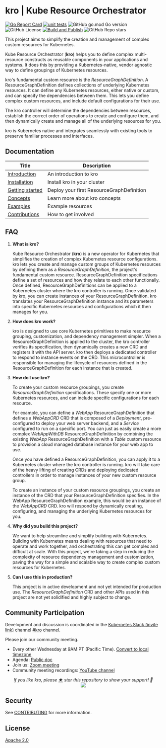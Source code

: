 # kro | Kube Resource Orchestrator


[![Go Report Card](https://goreportcard.com/badge/github.com/kro-run/kro)](https://goreportcard.com/report/github.com/kro-run/kro)
[![unit tests](https://github.com/kro-run/kro/actions/workflows/unit-tests.yaml/badge.svg)](https://github.com/kro-run/kro/actions/workflows/unit-tests.yaml)
![GitHub go.mod Go version](https://img.shields.io/github/go-mod/go-version/kro-run/Kro)
![GitHub License](https://img.shields.io/github/license/kro-run/kro)
[![Build and Publish](https://github.com/kro-run/kro/actions/workflows/build-push-image.yaml/badge.svg?branch=main)](https://github.com/kro-run/kro/actions/workflows/build-push-image.yaml)
![GitHub Repo stars](https://img.shields.io/github/stars/kro-run/kro)

This project aims to simplify the creation and management of complex custom resources for Kubernetes.

Kube Resource Orchestrator (**kro**) helps you to define complex multi-resource constructs as reusable components in your applications and systems. It does this by providing a Kubernetes-native, vendor agnostic way to define groupings of Kubernetes resources. 

kro's fundamental custom resource is the *ResourceGraphDefinition*. A ResourceGraphDefinition defines collections of underlying Kubernetes resources. It can define any Kubernetes resources, either native or custom, and can specify the dependencies between them. This lets you define complex custom resources, and include default configurations for their use.

The kro controller will determine the dependencies between resources, establish the correct order of operations to create and configure them, and then dynamically create and manage all of the underlying resources for you.

kro is Kubernetes native and integrates seamlessly with existing tools to preserve familiar processes and interfaces.

## Documentation

| Title                                  | Description                     |
| -------------------------------------- | ------------------------------- |
| [Introduction][kro-overview]           | An introduction to kro          |
| [Installation][kro-installation]       | Install kro in your cluster     |
| [Getting started][kro-getting-started] | Deploy your first ResourceGraphDefinition |
| [Concepts][kro-concepts]               | Learn more about kro concepts   |
| [Examples][kro-examples]               | Example resources               |
| [Contributions](./CONTRIBUTING.md)       | How to get involved             |

[kro-overview]: https://kro.run/docs/overview
[kro-installation]: https://kro.run/docs/getting-started/Installation
[kro-getting-started]: https://kro.run/docs/getting-started/deploy-a-resource-graph-definition
[kro-concepts]: https://kro.run/docs/concepts/resource-group-definitions
[kro-examples]: https://kro.run/examples/

## FAQ

1. **What is kro?**

    Kube Resource Orchestrator (**kro**) is a new operator for Kubernetes that simplifies the creation of complex Kubernetes resource configurations.
    kro lets you create and manage custom groups of Kubernetes resources by defining them as a *ResourceGraphDefinition*, the project's fundamental custom resource.
    ResourceGraphDefinition specifications define a set of resources and how they relate to each other functionally.
    Once defined, ResourceGraphDefinitions can be applied to a Kubernetes cluster where the kro controller is running.
    Once validated by kro, you can create instances of your ResourceGraphDefinition.
    kro translates your ResourceGraphDefinition instance and its parameters into specific Kubernetes resources and configurations which it then manages for you.

2. **How does kro work?**

    kro is designed to use core Kubernetes primitives to make resource grouping, customization, and dependency management simpler.
    When a ResourceGraphDefinition is applied to the cluster, the kro controller verifies its specification, then dynamically creates a new CRD and registers it with the API server.
    kro then deploys a dedicated controller to respond to instance events on the CRD. This microcontroller is responsible for managing the lifecycle of resources defined in the ResourceGraphDefinition for each instance that is created.

3. **How do I use kro?**

    To create your custom resource groupings, you create *ResourceGraphDefinition* specifications. These specify one or more Kubernetes resources, and can include specific configurations for each resource.

    For example, you can define a *WebApp* ResourceGraphDefinition that defines a *WebAppCRD* CRD that is composed of a *Deployment*, pre-configured to deploy your web server backend, and a *Service* configured to run on a specific port.
    You can just as easily create a more complex *WebAppWithDB* ResourceGraphDefinition by combining the existing *WebApp* ResourceGraphDefinition with a *Table* custom resource to provision a cloud managed database instance for your web app to use.

    Once you have defined a ResourceGraphDefinition, you can apply it to a Kubernetes cluster where the kro controller is running. kro will take care of the heavy lifting of creating CRDs and deploying dedicated controllers in order to manage instances of your new custom resource group.

    To create an instance of your custom resource groupings, you create an instance of the CRD that your ResourceGraphDefinition specifies. In the WebApp ResourceGraphDefinition example, this would be an instance of the *WebAppCRD* CRD. kro will respond by dynamically creating, configuring, and managing the underlying Kubernetes resources for you. 

4. **Why did you build this project?**

    We want to help streamline and simplify building with Kubernetes. Building with Kubernetes means dealing with resources that need to operate and work together, and orchestrating this can get complex and difficult at scale.
   With this project, we're taking a step in reducing the complexity of resource dependency management and customization, paving the way for a simple and scalable way to create complex custom resources for Kubernetes.

5. **Can I use this in production?**

   This project is in active development and not yet intended for production use.
   The *ResourceGraphDefinition* CRD and other APIs used in this project are not yet solidified and highly subject to change.

## Community Participation

Development and discussion is coordinated in the [Kubernetes Slack (invite link)][k8s-slack] channel [#kro][kro-channel] channel.

[k8s-slack]: https://communityinviter.com/apps/kubernetes/community
[kro-channel]: https://kubernetes.slack.com/archives/C081TMY9D6Y

Please join our community meeting.
* Every other Wednesday at 9AM PT (Pacific Time). [Convert to local timezone][tz-help] 
* Agenda: [Public doc][agenda]
* Join us: [Zoom meeting][zoom]
* Community meeting recordings:  [YouTube channel][youtube]


[tz-help]: http://www.thetimezoneconverter.com/?t=9%3A00&tz=PT%20%28Pacific%20Time%29
[agenda]: https://docs.google.com/document/d/1GqeHcBlOw6ozo-qS4TLdXSi5qUn88QU6dwdq0GvxRz4/edit?tab=t.0
[zoom]: https://us06web.zoom.us/j/85388697226?pwd=9Xxz1F0FcNUq8zFGrsRqkHMhFZTpuj.1
[youtube]: https://www.youtube.com/channel/UCUlcI3NYq9ehl5wsdfbJzSA


<p align="center">
  <i>If you like kro, please <a href="../../stargazers">★</a> star this repository to show your support! 🤩</i>
 <br />
<a href="../../stargazers">
 <img align="center" src="https://api.star-history.com/svg?repos=kro-run/kro&type=Date" />
</a></p>

## Security

See [CONTRIBUTING](CONTRIBUTING.md#security-issue-notifications) for more information.

## License

[Apache 2.0](LICENSE)
